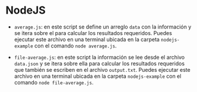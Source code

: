 # NodeJS

* `average.js`: en este script se define un arreglo `data`
con la información y se itera sobre el para calcular los
resultados requeridos. Puedes ejecutar este archivo en una
terminal ubicada en la carpeta `nodejs-example` con el
comando `node average.js`.

* `file-average.js`: en este script la información se lee
desde el archivo `data.json` y se itera sobre ella para
calcular los resultados requeridos que también se escriben
en el archivo `output.txt`. Puedes ejecutar este archivo
en una terminal ubicada en la carpeta `nodejs-example` con
el comando `node file-average.js`.
